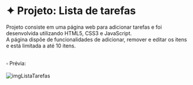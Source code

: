 # ✦ Projeto: Lista de tarefas
Projeto consiste em uma página web para adicionar tarefas e foi desenvolvida utilizando HTML5, CSS3 e JavaScript.<br> A página dispõe de funcionalidades de adicionar, remover e editar os itens e está limitada a até 10 itens.<br><br>

▫️ Prévia:
<br><br>
![imgListaTarefas](https://github.com/user-attachments/assets/d751f3fa-cd9d-4120-bce6-efe6cebfe4d9)

